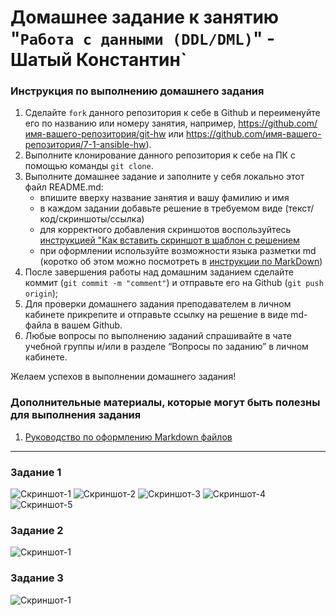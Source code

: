 # Домашнее задание к занятию "`Работа с данными (DDL/DML)`" - Шатый Константин`


### Инструкция по выполнению домашнего задания

   1. Сделайте `fork` данного репозитория к себе в Github и переименуйте его по названию или номеру занятия, например, https://github.com/имя-вашего-репозитория/git-hw или  https://github.com/имя-вашего-репозитория/7-1-ansible-hw).
   2. Выполните клонирование данного репозитория к себе на ПК с помощью команды `git clone`.
   3. Выполните домашнее задание и заполните у себя локально этот файл README.md:
      - впишите вверху название занятия и вашу фамилию и имя
      - в каждом задании добавьте решение в требуемом виде (текст/код/скриншоты/ссылка)
      - для корректного добавления скриншотов воспользуйтесь [инструкцией "Как вставить скриншот в шаблон с решением](https://github.com/netology-code/sys-pattern-homework/blob/main/screen-instruction.md)
      - при оформлении используйте возможности языка разметки md (коротко об этом можно посмотреть в [инструкции  по MarkDown](https://github.com/netology-code/sys-pattern-homework/blob/main/md-instruction.md))
   4. После завершения работы над домашним заданием сделайте коммит (`git commit -m "comment"`) и отправьте его на Github (`git push origin`);
   5. Для проверки домашнего задания преподавателем в личном кабинете прикрепите и отправьте ссылку на решение в виде md-файла в вашем Github.
   6. Любые вопросы по выполнению заданий спрашивайте в чате учебной группы и/или в разделе “Вопросы по заданию” в личном кабинете.
   
Желаем успехов в выполнении домашнего задания!
   
### Дополнительные материалы, которые могут быть полезны для выполнения задания

1. [Руководство по оформлению Markdown файлов](https://gist.github.com/Jekins/2bf2d0638163f1294637#Code)

---

### Задание 1

![Скриншот-1](https://github.com/kshatyy/ddl/blob/main/img/1-1.png)
![Скриншот-2](https://github.com/kshatyy/ddl/blob/main/img/1-2.png)
![Скриншот-3](https://github.com/kshatyy/ddl/blob/main/img/1-3.png)
![Скриншот-4](https://github.com/kshatyy/ddl/blob/main/img/1-4.png)
![Скриншот-5](https://github.com/kshatyy/ddl/blob/main/img/1-5.png)


### Задание 2
![Скриншот-1](https://github.com/kshatyy/ddl/blob/main/img/2-1.png)

### Задание 3
![Скриншот-1](https://github.com/kshatyy/ddl/blob/main/img/3-1.png)

